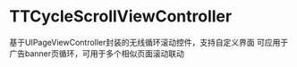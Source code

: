 # TTCycleScrollViewController
基于UIPageViewController封装的无线循环滚动控件，支持自定义界面
可应用于广告banner页循环，可用于多个相似页面滚动联动
